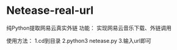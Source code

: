 # Netease-real-url
纯Python提取网易云真实外链
功能：
实现网易云音乐下载、外链调用

使用方法：
1.cd到目录
2.python3 netease.py
3.输入url即可
